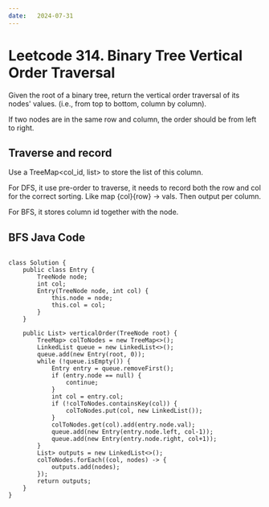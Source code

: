 ```yaml
---
date:   2024-07-31
---
```


# Leetcode 314. Binary Tree Vertical Order Traversal

Given the root of a binary tree, return the vertical order traversal of its nodes' values. (i.e., from top to bottom, column by column).

If two nodes are in the same row and column, the order should be from left to right.

## Traverse and record
Use a TreeMap<col_id, list> to store the list of this column. 

For DFS, it use pre-order to traverse, it needs to record both the row and col for the correct sorting. Like map {col}{row} -> vals. Then output per column.

For BFS, it stores column id together with the node.

## BFS Java Code
<pre>
<code>
class Solution {
    public class Entry {
        TreeNode node;
        int col;
        Entry(TreeNode node, int col) {
            this.node = node;
            this.col = col;
        }
    }
    
    public List<List<Integer>> verticalOrder(TreeNode root) {
        TreeMap<Integer, List<Integer>> colToNodes = new TreeMap<>();
        LinkedList<Entry> queue = new LinkedList<>();
        queue.add(new Entry(root, 0));
        while (!queue.isEmpty()) {
            Entry entry = queue.removeFirst();
            if (entry.node == null) {
                continue;
            }
            int col = entry.col;
            if (!colToNodes.containsKey(col)) {
                colToNodes.put(col, new LinkedList<Integer>());
            }
            colToNodes.get(col).add(entry.node.val);
            queue.add(new Entry(entry.node.left, col-1));
            queue.add(new Entry(entry.node.right, col+1));
        }
        List<List<Integer>> outputs = new LinkedList<>();
        colToNodes.forEach((col, nodes) -> {
            outputs.add(nodes);
        });
        return outputs;
    }
}
</code>
</pre>
